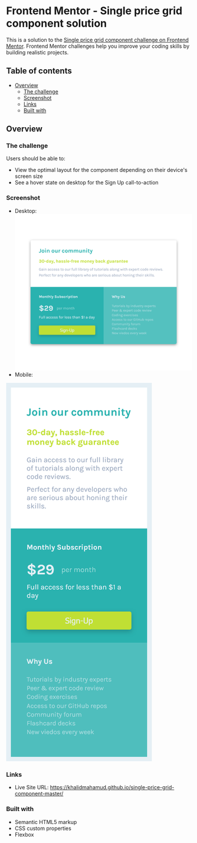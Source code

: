 # Frontend Mentor - Single price grid component solution

This is a solution to the [Single price grid component challenge on Frontend Mentor](https://www.frontendmentor.io/challenges/single-price-grid-component-5ce41129d0ff452fec5abbbc). Frontend Mentor challenges help you improve your coding skills by building realistic projects. 

## Table of contents

- [Overview](#overview)
  - [The challenge](#the-challenge)
  - [Screenshot](#screenshot)
  - [Links](#links)
  - [Built with](#built-with)


## Overview

### The challenge

Users should be able to:

- View the optimal layout for the component depending on their device's screen size
- See a hover state on desktop for the Sign Up call-to-action

### Screenshot

- Desktop:  
![](./Screenshot/Screenshot%20Desktop.png)
- Mobile:    


![](./Screenshot/Screenshot%20Mobile.png)

### Links

- Live Site URL: https://khalidmahamud.github.io/single-price-grid-component-master/


### Built with

- Semantic HTML5 markup
- CSS custom properties
- Flexbox




